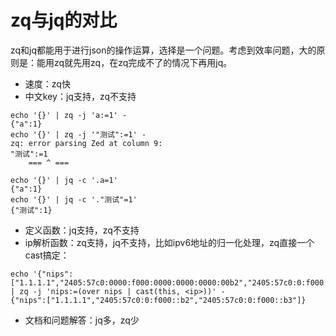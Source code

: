 # zq与jq的对比

zq和jq都能用于进行json的操作运算，选择是一个问题。考虑到效率问题，大的原则是：能用zq就先用zq，在zq完成不了的情况下再用jq。

- 速度：zq快
- 中文key：jq支持，zq不支持
```
echo '{}' | zq -j 'a:=1' -
{"a":1}
echo '{}' | zq -j '"测试":=1' -
zq: error parsing Zed at column 9:
"测试":=1
    === ^ ===
    
echo '{}' | jq -c '.a=1'
{"a":1}
echo '{}' | jq -c '."测试"=1'
{"测试":1}
```
- 定义函数：jq支持，zq不支持
- ip解析函数：zq支持，jq不支持，比如ipv6地址的归一化处理，zq直接一个cast搞定：
```
echo '{"nips":["1.1.1.1","2405:57c0:0000:f000:0000:0000:0000:00b2","2405:57c0:0:f000::b3"]}' | zq -j 'nips:=(over nips | cast(this, <ip>))' -
{"nips":["1.1.1.1","2405:57c0:0:f000::b2","2405:57c0:0:f000::b3"]}
```
- 文档和问题解答：jq多，zq少
